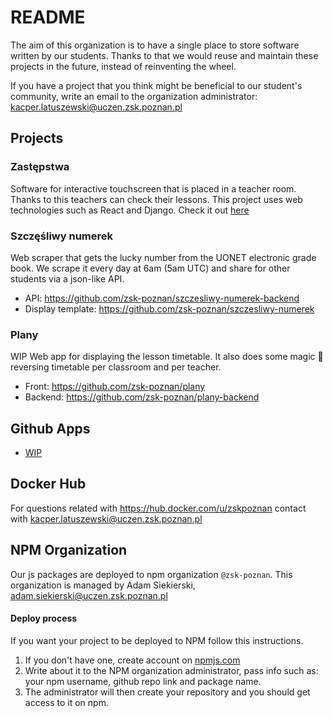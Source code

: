 # README

The aim of this organization is to have a single place to store software written by our students. Thanks to that we would reuse and maintain these projects in the future, instead of reinventing the wheel.

If you have a project that you think might be beneficial to our student's community, write an email to the organization administrator: kacper.latuszewski@uczen.zsk.poznan.pl

## Projects

### Zastępstwa

Software for interactive touchscreen that is placed in a teacher room. Thanks to this teachers can check their lessons. This project uses web technologies such as React and Django. Check it out [here](https://github.com/zsk-poznan/zastepstwa)

### Szczęśliwy numerek

Web scraper that gets the lucky number from the UONET electronic grade book. We scrape it every day at 6am (5am UTC) and share for other students via a json-like API.

* API: https://github.com/zsk-poznan/szczesliwy-numerek-backend
* Display template: https://github.com/zsk-poznan/szczesliwy-numerek

### Plany

WIP Web app for displaying the lesson timetable. It also does some magic :tada: reversing timetable per classroom and per teacher.

* Front: https://github.com/zsk-poznan/plany
* Backend: https://github.com/zsk-poznan/plany-backend

## Github Apps

- [WIP](https://github.com/apps/wip)

## Docker Hub

For questions related with https://hub.docker.com/u/zskpoznan contact with kacper.latuszewski@uczen.zsk.poznan.pl
## NPM Organization

Our js packages are deployed to npm organization `@zsk-poznan`. This organization is managed by Adam Siekierski, adam.siekierski@uczen.zsk.poznan.pl

#### Deploy process

If you want your project to be deployed to NPM follow this instructions.

1. If you don't have one, create account on [npmjs.com](https://npmjs.com)
2. Write about it to the NPM organization administrator, pass info such as: your npm username, github repo link and package name.
3. The administrator will then create your repository and you should get access to it on npm.
